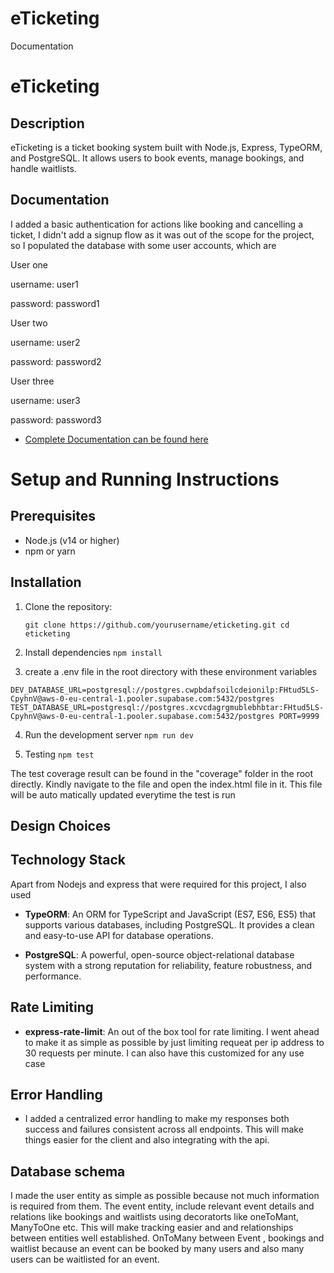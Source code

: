 # eTicketing

Documentation

# eTicketing

## Description

eTicketing is a ticket booking system built with Node.js, Express, TypeORM, and PostgreSQL. It allows users to book events, manage bookings, and handle waitlists.

## Documentation

I added a basic authentication for actions like booking and cancelling a ticket, I didn't add a signup flow as it was out of the scope for the project, so I populated the database with some user accounts, which are

User one

username: user1

password: password1

User two

username: user2

password: password2

User three

username: user3

password: password3

- [Complete Documentation can be found here]("https://documenter.getpostman.com/view/11784799/2sAYX6q35q")

# Setup and Running Instructions

## Prerequisites

- Node.js (v14 or higher)
- npm or yarn

## Installation

1. Clone the repository:

   `git clone https://github.com/yourusername/eticketing.git
cd eticketing`

2. Install dependencies
   `npm install`

3. create a .env file in the root directory with these environment variables

`DEV_DATABASE_URL=postgresql://postgres.cwpbdafsoilcdeionilp:FHtud5LS-CpyhnV@aws-0-eu-central-1.pooler.supabase.com:5432/postgres
TEST_DATABASE_URL=postgresql://postgres.xcvcdagrgmublebhbtar:FHtud5LS-CpyhnV@aws-0-eu-central-1.pooler.supabase.com:5432/postgres
PORT=9999`

4. Run the development server
   `npm run dev`

5. Testing
   `npm test`

The test coverage result can be found in the "coverage" folder in the root directly. Kindly navigate to the file and open the index.html file in it. This file will be auto matically updated everytime the test is run

## Design Choices

## Technology Stack

Apart from Nodejs and express that were required for this project, I also used

- **TypeORM**: An ORM for TypeScript and JavaScript (ES7, ES6, ES5) that supports various databases, including PostgreSQL. It provides a clean and easy-to-use API for database operations.

- **PostgreSQL**: A powerful, open-source object-relational database system with a strong reputation for reliability, feature robustness, and performance.

## Rate Limiting

- **express-rate-limit**: An out of the box tool for rate limiting. I went ahead to make it as simple as possible by just limiting requeat per ip address to 30 requests per minute. I can also have this customized for any use case

## Error Handling

- I added a centralized error handling to make my responses both success and failures consistent across all endpoints. This will make things easier for the client and also integrating with the api.

## Database schema

I made the user entity as simple as possible because not much information is required from them. The event entity, include relevant event details and relations like bookings and waitlists using decoratorts like oneToMant, ManyToOne etc. This will make tracking easier and and relationships between entities well established. OnToMany between Event , bookings and waitlist because an event can be booked by many users and also many users can be waitlisted for an event.

